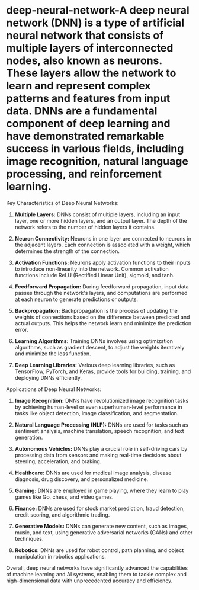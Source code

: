 # deep-neural-network-A deep neural network (DNN) is a type of artificial neural network that consists of multiple layers of interconnected nodes, also known as neurons. These layers allow the network to learn and represent complex patterns and features from input data. DNNs are a fundamental component of deep learning and have demonstrated remarkable success in various fields, including image recognition, natural language processing, and reinforcement learning.

Key Characteristics of Deep Neural Networks:
1. **Multiple Layers:** DNNs consist of multiple layers, including an input layer, one or more hidden layers, and an output layer. The depth of the network refers to the number of hidden layers it contains.

2. **Neuron Connectivity:** Neurons in one layer are connected to neurons in the adjacent layers. Each connection is associated with a weight, which determines the strength of the connection.

3. **Activation Functions:** Neurons apply activation functions to their inputs to introduce non-linearity into the network. Common activation functions include ReLU (Rectified Linear Unit), sigmoid, and tanh.

4. **Feedforward Propagation:** During feedforward propagation, input data passes through the network's layers, and computations are performed at each neuron to generate predictions or outputs.

5. **Backpropagation:** Backpropagation is the process of updating the weights of connections based on the difference between predicted and actual outputs. This helps the network learn and minimize the prediction error.

6. **Learning Algorithms:** Training DNNs involves using optimization algorithms, such as gradient descent, to adjust the weights iteratively and minimize the loss function.

7. **Deep Learning Libraries:** Various deep learning libraries, such as TensorFlow, PyTorch, and Keras, provide tools for building, training, and deploying DNNs efficiently.

Applications of Deep Neural Networks:
1. **Image Recognition:** DNNs have revolutionized image recognition tasks by achieving human-level or even superhuman-level performance in tasks like object detection, image classification, and segmentation.

2. **Natural Language Processing (NLP):** DNNs are used for tasks such as sentiment analysis, machine translation, speech recognition, and text generation.

3. **Autonomous Vehicles:** DNNs play a crucial role in self-driving cars by processing data from sensors and making real-time decisions about steering, acceleration, and braking.

4. **Healthcare:** DNNs are used for medical image analysis, disease diagnosis, drug discovery, and personalized medicine.

5. **Gaming:** DNNs are employed in game playing, where they learn to play games like Go, chess, and video games.

6. **Finance:** DNNs are used for stock market prediction, fraud detection, credit scoring, and algorithmic trading.

7. **Generative Models:** DNNs can generate new content, such as images, music, and text, using generative adversarial networks (GANs) and other techniques.

8. **Robotics:** DNNs are used for robot control, path planning, and object manipulation in robotics applications.

Overall, deep neural networks have significantly advanced the capabilities of machine learning and AI systems, enabling them to tackle complex and high-dimensional data with unprecedented accuracy and efficiency.
